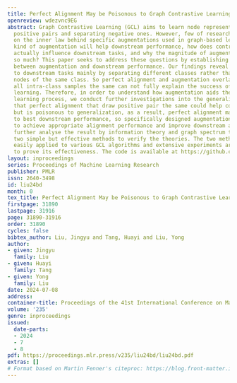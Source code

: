 ```yaml
---
title: Perfect Alignment May be Poisonous to Graph Contrastive Learning
openreview: wdezvnc9EG
abstract: Graph Contrastive Learning (GCL) aims to learn node representations by aligning
  positive pairs and separating negative ones. However, few of researchers have focused
  on the inner law behind specific augmentations used in graph-based learning. What
  kind of augmentation will help downstream performance, how does contrastive learning
  actually influence downstream tasks, and why the magnitude of augmentation matters
  so much? This paper seeks to address these questions by establishing a connection
  between augmentation and downstream performance. Our findings reveal that GCL contributes
  to downstream tasks mainly by separating different classes rather than gathering
  nodes of the same class. So perfect alignment and augmentation overlap which draw
  all intra-class samples the same can not fully explain the success of contrastive
  learning. Therefore, in order to understand how augmentation aids the contrastive
  learning process, we conduct further investigations into the generalization, finding
  that perfect alignment that draw positive pair the same could help contrastive loss
  but is poisonous to generalization, as a result, perfect alignment may not lead
  to best downstream performance, so specifically designed augmentation is needed
  to achieve appropriate alignment performance and improve downstream accuracy. We
  further analyse the result by information theory and graph spectrum theory and propose
  two simple but effective methods to verify the theories. The two methods could be
  easily applied to various GCL algorithms and extensive experiments are conducted
  to prove its effectiveness. The code is available at https://github.com/somebodyhh1/GRACEIS
layout: inproceedings
series: Proceedings of Machine Learning Research
publisher: PMLR
issn: 2640-3498
id: liu24bd
month: 0
tex_title: Perfect Alignment May be Poisonous to Graph Contrastive Learning
firstpage: 31890
lastpage: 31916
page: 31890-31916
order: 31890
cycles: false
bibtex_author: Liu, Jingyu and Tang, Huayi and Liu, Yong
author:
- given: Jingyu
  family: Liu
- given: Huayi
  family: Tang
- given: Yong
  family: Liu
date: 2024-07-08
address:
container-title: Proceedings of the 41st International Conference on Machine Learning
volume: '235'
genre: inproceedings
issued:
  date-parts:
  - 2024
  - 7
  - 8
pdf: https://proceedings.mlr.press/v235/liu24bd/liu24bd.pdf
extras: []
# Format based on Martin Fenner's citeproc: https://blog.front-matter.io/posts/citeproc-yaml-for-bibliographies/
---
```

